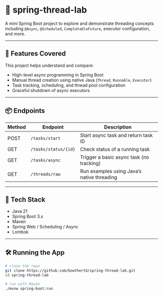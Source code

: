 # 🧵 spring-thread-lab

A mini Spring Boot project to explore and demonstrate threading concepts including `@Async`, `@Scheduled`, `CompletableFuture`, executor configuration, and more.

---


## 🚀 Features Covered

This project helps understand and compare:
- High-level async programming in Spring Boot
- Manual thread creation using native Java (`Thread`, `Runnable`, `Executor`)
- Task tracking, scheduling, and thread pool configuration
- Graceful shutdown of async executors
---

## 📦 Endpoints

| Method | Endpoint             | Description                                |
| ------ | -------------------- | ------------------------------------------ |
| POST   | `/tasks/start`       | Start async task and return task ID        |
| GET    | `/tasks/status/{id}` | Check status of a running task             |
| GET    | `/tasks/async`       | Trigger a basic async task (no tracking)   |
| GET    | `/threads/raw`       | Run examples using Java’s native threading |

---

## 🧰 Tech Stack

- Java 21
- Spring Boot 3.x
- Maven
- Spring Web / Scheduling / Async
-  Lombok

---

## 🛠️ Running the App

```bash
# clone the repo
git clone https://github.com/GowthertG/spring-thread-lab.git
cd spring-thread-lab

# run with Maven
./mvnw spring-boot:run
```
